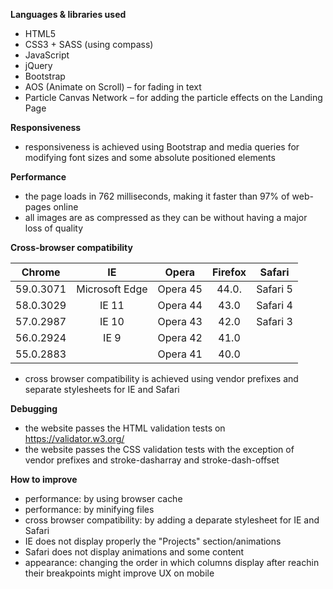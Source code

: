 
**Languages & libraries used**

-	HTML5
-	CSS3 + SASS (using compass)
-	JavaScript
-	jQuery
-	Bootstrap
-	AOS (Animate on Scroll) – for fading in text
-	Particle Canvas Network – for adding the particle effects on the Landing Page

**Responsiveness**

-	responsiveness is achieved using Bootstrap and media queries for modifying font sizes and some absolute positioned elements

**Performance**

-	the page loads in 762 milliseconds, making it faster than 97% of web-pages online
-	all images are as compressed as they can be without having a major loss of quality

**Cross-browser compatibility**

|Chrome	    |IE	            |Opera	    |Firefox	|Safari	    |
|-----------|:-------------:|:---------:|:---------:|:---------:|
|59.0.3071	|Microsoft Edge	|Opera 45	|44.0.	    |Safari 5	|
|58.0.3029	|IE 11      	|Opera 44	|43.0	    |Safari 4	|
|57.0.2987	|IE 10          |Opera 43	|42.0	    |Safari 3	|
|56.0.2924	|IE 9	        |Opera 42	|41.0		|           |
|55.0.2883	|    	        |Opera 41	|40.0		|           |

-	cross browser compatibility is achieved using vendor prefixes and separate stylesheets for IE and Safari

**Debugging**

- the website passes the HTML validation tests on https://validator.w3.org/
- the website passes the CSS validation tests with the exception of vendor prefixes and stroke-dasharray and stroke-dash-offset

**How to improve**

-	performance: by using browser cache
-   performance: by minifying files
-   cross browser compatibility: by adding a deparate stylesheet for IE and Safari
-   IE does not display properly the "Projects" section/animations
-   Safari does not display animations and some content
-   appearance: changing the order in which columns display after reachin their breakpoints might improve UX on mobile
